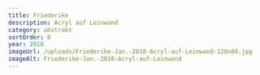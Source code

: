 ```yaml
---
title: Friederike
description: Acryl auf Leinwand
category: abstrakt
sortOrder: 8
year: 2018
imageUrl: /uploads/Friederike-Jan.-2018-Acryl-auf-Leinwand-120x80.jpg
imageAlt: Friederike-Jan.-2018-Acryl-auf-Leinwand
---
```

